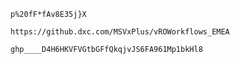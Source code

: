 
```
p%20fF*fAv8E35j}X
```


```
https://github.dxc.com/MSVxPlus/vROWorkflows_EMEA
```

```
ghp____D4H6HKVFVGtbGFfQkqjvJS6FA961Mp1bkHl8
```
